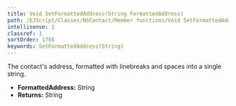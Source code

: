 ```yaml
---
title: Void SetFormattedAddress(String FormattedAddress)
path: /EJScript/Classes/NSContact/Member functions/Void SetFormattedAddress(String p_0)
intellisense: 1
classref: 1
sortOrder: 1756
keywords: SetFormattedAddress(String)
---
```



The contact's address, formatted with linebreaks and spaces into a single string.



* **FormattedAddress:** String
* **Returns:** String


